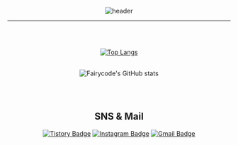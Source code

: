
<div align=center>
  
![header](https://capsule-render.vercel.app/api?type=slice&color=gradient&customColorList=0,&height=200&section=header&text=Fairycode's%20Github!&fontSize=60&animation=blink)

<!-- ## <img src="https://slackmojis.com/emojis/10521-meow_code/download" width="30"/> Hello World !  -->
</div>

---

</br>
</br>
<div align=center>
  
[![Top Langs](https://github-readme-stats.vercel.app/api/top-langs/?username=seay0&show_icons=true&theme=dracula&hide=c%23,powershell,shell)](https://github.com/anuraghazra/github-readme-stats)  
  </br>

![Fairycode's GitHub stats](https://github-readme-stats.vercel.app/api?username=seay0&show_icons=true&theme=dracula)




</div>

</br>
</br>

<div align=center>
  
  ## SNS & Mail

[![Tistory Badge](https://img.shields.io/badge/-Tistory-000000?style=flat-square&logo=tistory&logoColor=white&link=https://fairycode.tistory.com/)](https://fairycode.tistory.com/)
[![Instagram Badge](https://img.shields.io/badge/-Instagram-dd2a7b?style=flat-square&logo=instagram&logoColor=white&link=https://www.instagram.com/noeyaes/)](https://www.instagram.com/noeyaes/) 
[![Gmail Badge](https://img.shields.io/badge/-Gmail-d14836?style=flat-square&logo=Gmail&logoColor=white&link=mailto:qheosksek106@gmail.com)](mailto:qheosksek106@gmail.com)


</div>




<!-- [![Readme Card](https://github-readme-stats.vercel.app/api/pin/?username=Hoonology&repo=github-readme-stats)](https://github.com/Hoonology/github-readme-stats) -->

<!-- ![Anurag's GitHub stats](https://github-readme-stats.vercel.app/api?username=DevOpsHoony&show_icons=true&theme=radical) -->



